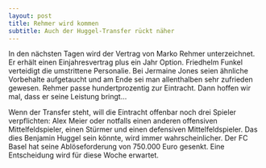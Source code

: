 ```yaml
---
layout: post
title: Rehmer wird kommen
subtitle: Auch der Huggel-Transfer rückt näher
---
```


In den nächsten Tagen wird der Vertrag von Marko Rehmer unterzeichnet. Er erhält einen Einjahresvertrag plus ein Jahr Option. Friedhelm Funkel verteidigt die umstrittene Personalie. Bei Jermaine Jones seien ähnliche Vorbehalte aufgetaucht und am Ende sei man allenthalben sehr zufrieden gewesen. Rehmer passe hundertprozentig zur Eintracht. Dann hoffen wir mal, dass er seine Leistung bringt...

Wenn der Transfer steht, will die Eintracht offenbar noch drei Spieler verpflichten: Alex Meier oder notfalls einen anderen offensiven Mittelfeldspieler, einen Stürmer und einen defensiven Mittelfeldspieler. Das dies Benjamin Huggel sein könnte, wird immer wahrscheinlicher. Der FC Basel hat seine Ablöseforderung von 750.000 Euro gesenkt. Eine Entscheidung wird für diese Woche erwartet.
